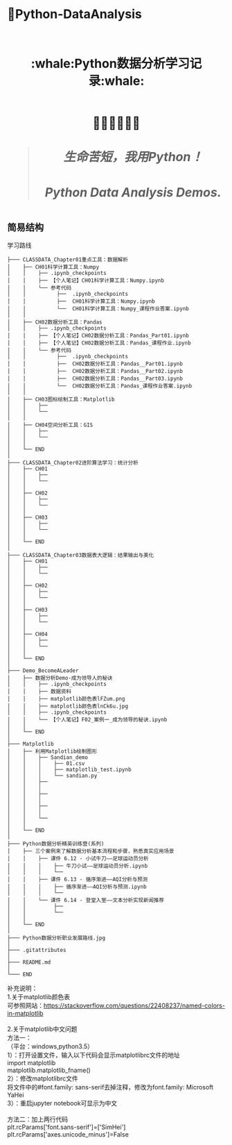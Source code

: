 # :cactus:Python-DataAnalysis
</br>
<h1 align="center">:whale:Python数据分析学习记录:whale:</h></br>
</br>
<p align="center">🍭🍭🍭👋👋👋</p>

> <h5>生命苦短，我用Python！</h5>
> <h5>Python Data Analysis Demos.</h5>

## 简易结构
学习路线
```
├─── CLASSDATA_Chapter01重点工具：数据解析
│    ├── CH01科学计算工具：Numpy
│    │    ├── .ipynb_checkpoints
│    │    ├── 【个人笔记】CH01科学计算工具：Numpy.ipynb
│    │    └── 参考代码
│    │          ├──  .ipynb_checkpoints
│    │          ├──  CH01科学计算工具：Numpy.ipynb
│    │          └──  CH01科学计算工具：Numpy_课程作业答案.ipynb
│    │
│    ├── CH02数据分析工具：Pandas
│    │    ├── .ipynb_checkpoints
│    │    ├── 【个人笔记】CH02数据分析工具：Pandas_Part01.ipynb
│    │    ├── 【个人笔记】CH02数据分析工具：Pandas_课程作业.ipynb
│    │    └── 参考代码
│    │          ├──  .ipynb_checkpoints
│    │          ├──  CH02数据分析工具：Pandas__Part01.ipynb
│    │          ├──  CH02数据分析工具：Pandas__Part02.ipynb
│    │          ├──  CH02数据分析工具：Pandas__Part03.ipynb
│    │          └──  CH02数据分析工具：Pandas_课程作业答案.ipynb
│    │
│    ├── CH03图标绘制工具：Matplotlib
│    │    ├── 
│    │    └── 
│    │
│    ├── CH04空间分析工具：GIS
│    │    ├── 
│    │    └── 
│    │
│    └── END 
│
├─── CLASSDATA_Chapter02进阶算法学习：统计分析
│    ├── CH01
│    │    ├── 
│    │    └── 
│    │
│    ├── CH02
│    │    ├── 
│    │    └── 
│    │
│    ├── CH03
│    │    ├── 
│    │    └── 
│    │
│    └── END  
│
├─── CLASSDATA_Chapter03数据表大逻辑：结果输出与美化
│    ├── CH01
│    │    ├── 
│    │    └── 
│    │
│    ├── CH02
│    │    ├── 
│    │    └── 
│    │
│    ├── CH03
│    │    ├── 
│    │    └── 
│    │
│    ├── CH04
│    │    ├── 
│    │    └── 
│    │
│    └── END 
│
├─── Demo_BecomeALeader 
│    ├── 数据分析Demo-成为领导人的秘诀
│    │    ├── .ipynb_checkpoints
│    │    ├── 数据资料
│    │    ├── matplotlib颜色表lFZum.png
│    │    ├── matplotlib颜色表lnCk6u.jpg
│    │    ├── .ipynb_checkpoints
│    │    └── 【个人笔记】F02_案例一_成为领导的秘诀.ipynb
│    │
│    └── END 
│
├─── Matplotlib 
│    ├── 利用Matplotlib绘制图形
│    │    ├── Sandian_demo
│    │    │    ├── 01.csv
│    │    │    ├── matplotlib_test.ipynb
│    │    │    └── sandian.py
│    │    ├── 
│    │    │
│    │    ├── 
│    │    │
│    │    ├── 
│    │    │
│    │    └──
│    │
│    └── END 
│
├─── Python数据分析精英训练营(系列) 
│    ├── 三个案例来了解数据分析基本流程和步骤，熟悉真实应用场景
│    │    ├── 课件 6.12 - 小试牛刀——足球运动员分析
│    │    │    ├── 牛刀小试——足球运动员分析.ipynb
│    │    │    └── 
│    │    ├── 课件 6.13 - 循序渐进——AQI分析与预测
│    │    │    ├── 循序渐进——AQI分析与预测.ipynb
│    │    │    └── 
│    │    └── 课件 6.14 - 登堂入室——文本分析实现新闻推荐
│    │         ├── 
│    │         └── 
│    │
│    └── END 
│
├─── Python数据分析职业发展路线.jpg
│
├─── .gitattributes
│
├─── README.md
│
└─── END
```

补充说明：</br>
1.关于matplotlib颜色表</br>
可参照网站：https://stackoverflow.com/questions/22408237/named-colors-in-matplotlib
</br>
</br>
2.关于matplotlib中文问题</br>
方法一：</br>
（平台：windows,python3.5）</br>
1）：打开设置文件，输入以下代码会显示matplotlibrc文件的地址</br>
import matplotlib </br>
matplotlib.matplotlib_fname() </br>
2）：修改matplotlibrc文件</br>
将文件中的#font.family: sans-serif去掉注释，修改为font.family: Microsoft YaHei </br>
3）：重启jupyter notebook可显示为中文</br>
</br>
方法二：加上两行代码</br>
plt.rcParams['font.sans-serif']=['SimHei'] </br>
plt.rcParams['axes.unicode_minus']=False </br>



